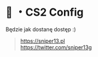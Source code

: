 # 🔫 ・CS2 Config
Będzie jak dostanę dostęp :)

> https://sniper13.pl  
> https://twitter.com/sniper13g

